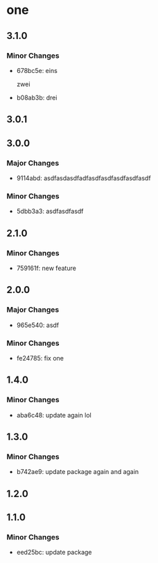 # one

## 3.1.0

### Minor Changes

- 678bc5e: eins

  zwei

- b08ab3b: drei

## 3.0.1

## 3.0.0

### Major Changes

- 9114abd: asdfasdasdfadfasdfasdfasdfasdfasdf

### Minor Changes

- 5dbb3a3: asdfasdfasdf

## 2.1.0

### Minor Changes

- 759161f: new feature

## 2.0.0

### Major Changes

- 965e540: asdf

### Minor Changes

- fe24785: fix one

## 1.4.0

### Minor Changes

- aba6c48: update again lol

## 1.3.0

### Minor Changes

- b742ae9: update package again and again

## 1.2.0

## 1.1.0

### Minor Changes

- eed25bc: update package
